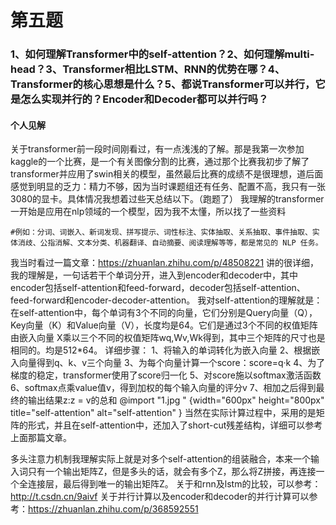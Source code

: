 # 第五题
### 1、如何理解Transformer中的self-attention？2、如何理解multi-head？3、Transformer相比LSTM、RNN的优势在哪？4、Transformer的核心思想是什么？5、都说Transformer可以并行，它是怎么实现并行的？Encoder和Decoder都可以并行吗？
#### 个人见解
关于transformer前一段时间刚看过，有一点浅浅的了解。那是我第一次参加kaggle的一个比赛，是一个有关图像分割的比赛，通过那个比赛我初步了解了transformer并应用了swin相关的模型，虽然最后比赛的成绩不是很理想，道后面感觉到明显的乏力：精力不够，因为当时课题组还有任务、配置不高，我只有一张3080的显卡。具体情况我想着过些天总结以下。（跑题了）
我理解的transformer一开始是应用在nlp领域的一个模型，因为我不太懂，所以找了一些资料
```
#例如：分词、词嵌入、新词发现、拼写提示、词性标注、实体抽取、关系抽取、事件抽取、实体消歧、公指消解、文本分类、机器翻译、自动摘要、阅读理解等等，都是常见的 NLP 任务。
```
我当时看过一篇文章：https://zhuanlan.zhihu.com/p/48508221
讲的很详细，我的理解是，一句话若干个单词分开，进入到encoder和decoder中，其中encoder包括self-attention和feed-forward，decoder包括self-attention、feed-forward和encoder-decoder-attention。
我对self-attention的理解就是：在self-attention中，每个单词有3个不同的向量，它们分别是Query向量（Q），Key向量（K）和Value向量（V），长度均是64。它们是通过3个不同的权值矩阵由嵌入向量 X乘以三个不同的权值矩阵wq,Wv,Wk得到，其中三个矩阵的尺寸也是相同的。均是512*64。
详细步骤：
1、将输入的单词转化为嵌入向量
2、根据嵌入向量得到q、k、v三个向量
3、为每个向量计算一个score：score=q·k
4、为了梯度的稳定，transformer使用了score归一化
5、对score施以softmax激活函数
6、softmax点乘value值v，得到加权的每个输入向量的评分v
7、相加之后得到最终的输出结果z:z = v的总和
@import "1.jpg " {width="600px" height="800px" title="self-attention" alt="self-attention" }
当然在实际计算过程中，采用的是矩阵的形式，并且在self-attention中，还加入了short-cut残差结构，详细可以参考上面那篇文章。

多头注意力机制我理解实际上就是对多个self-attention的组装融合，本来一个输入词只有一个输出矩阵Z，但是多头的话，就会有多个Z，那么将Z拼接，再连接一个全连接层，最后得到唯一的输出矩阵Z。
关于和rnn及lstm的比较，可以参考：http://t.csdn.cn/9aivf
关于并行计算以及encoder和decoder的并行计算可以参考：https://zhuanlan.zhihu.com/p/368592551



